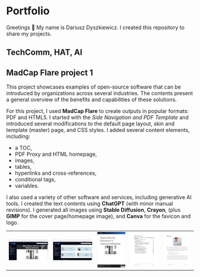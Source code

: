 # Portfolio
Greetings 👋 My name is Dariusz Dyszkiewicz. I created this repository to share my projects.

## TechComm, HAT, AI

## MadCap Flare project 1
This project showcases examples of open-source software that can be introduced by organizations across several industries. The contents present a general overview of the benefits and capabilities of these solutions.

For this project, I used __MadCap Flare__ to create outputs in popular formats: PDF and HTML5. I started with the _Side Navigation and PDF Template_ and introduced several modifications to the default page layout, skin and template (master) page, and CSS styles. I added several content elements, including:
* a TOC,
* PDF Proxy and HTML homepage,
* images,
* tables,
* hyperlinks and cross-references,
* conditional tags,
* variables.

I also used a variety of other software and services, including generative AI tools. I created the text contents using __ChatGPT__ (with minor manual revisions). I generated all images using __Stable Diffusion__, __Crayon__, (plus __GIMP__ for the cover page/homepage image), and __Canva__ for the favicon and logo.


<table style="border: none;"> 
<tr> 
<td style="border: none;"><img src="images/MadCap1-1.png" alt=""></td> 
<td style="border: none;"><img src="images/MadCap1-2.png"></td> 
<td style="border: none;"><img src="images/MadCap1-3.png" alt=""></td> 
<td style="border: none;"><img src="images/MadCap1-4.png"></td> 
<td style="border: none;"><img src="images/MadCap1-5.png" alt=""></td> 
</tr> 
</table>